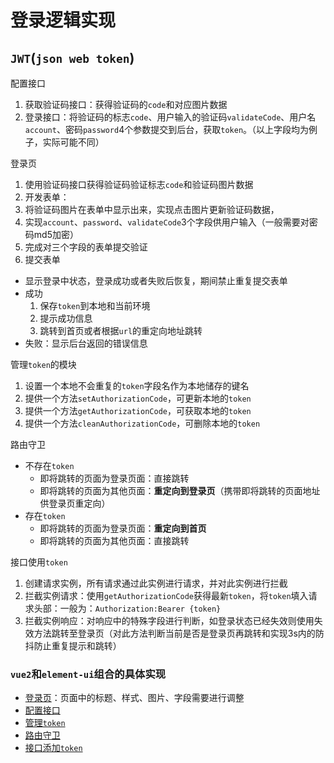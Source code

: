 # 登录逻辑实现

## `JWT`(`json web token`)

配置接口
1. 获取验证码接口：获得验证码的`code`和对应图片数据
2. 登录接口：将验证码的标志`code`、用户输入的验证码`validateCode`、用户名`account`、密码`password`4个参数提交到后台，获取`token`。（以上字段均为例子，实际可能不同）

登录页
1. 使用验证码接口获得验证码验证标志`code`和验证码图片数据
2. 开发表单：
  1. 将验证码图片在表单中显示出来，实现点击图片更新验证码数据，
  2. 实现`account`、`password`、`validateCode`3个字段供用户输入（一般需要对密码md5加密）
  3. 完成对三个字段的表单提交验证
3. 提交表单
  - 显示登录中状态，登录成功或者失败后恢复，期间禁止重复提交表单
  - 成功
    1. 保存`token`到本地和当前环境
    2. 提示成功信息
    3. 跳转到首页或者根据`url`的重定向地址跳转
  - 失败：显示后台返回的错误信息

管理`token`的模块
1. 设置一个本地不会重复的`token`字段名作为本地储存的键名
2. 提供一个方法`setAuthorizationCode`，可更新本地的`token`
3. 提供一个方法`getAuthorizationCode`，可获取本地的`token`
4. 提供一个方法`cleanAuthorizationCode`，可删除本地的`token`

路由守卫
- 不存在`token`
  - 即将跳转的页面为登录页面：直接跳转
  - 即将跳转的页面为其他页面：**重定向到登录页**（携带即将跳转的页面地址供登录页重定向）
- 存在`token`
  - 即将跳转的页面为登录页面：**重定向到首页**
  - 即将跳转的页面为其他页面：直接跳转

接口使用`token`
1. 创建请求实例，所有请求通过此实例进行请求，并对此实例进行拦截
2. 拦截实例请求：使用`getAuthorizationCode`获得最新`token`，将`token`填入请求头部：一般为：`Authorization:Bearer {token}`
3. 拦截实例响应：对响应中的特殊字段进行判断，如登录状态已经失效则使用失效方法跳转至登录页（对此方法判断当前是否是登录页再跳转和实现3s内的防抖防止重复提示和跳转）

### `vue2`和`element-ui`组合的具体实现
- [登录页](../../public/login-vue2+element-demo/Login.vue)：页面中的标题、样式、图片、字段需要进行调整
- [配置接口](../../public/login-vue2+element-demo/api/index.js)
- [管理`token`](../../public/login-vue2+element-demo/plugins/token.js)
- [路由守卫](../../public/login-vue2+element-demo/routes/index.js)
- [接口添加`token`](../../public/login-vue2+element-demo/api/index.js)
